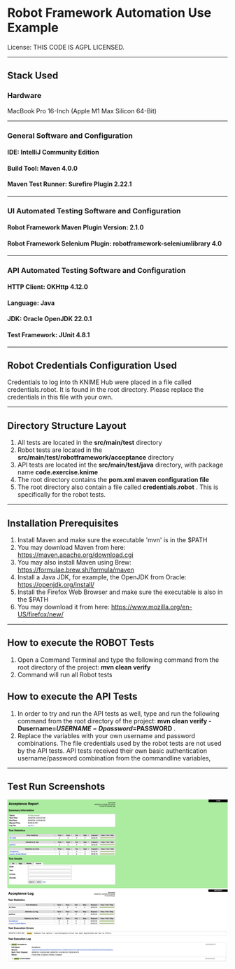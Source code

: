 # Robot Framework Automation Use Example

License: THIS CODE IS AGPL LICENSED. 

---

## Stack Used

### Hardware
MacBook Pro 16-Inch (Apple M1 Max Silicon 64-Bit)

-----
### General Software and Configuration
#### IDE: IntelliJ Community Edition
#### Build Tool: Maven 4.0.0
#### Maven Test Runner: Surefire Plugin 2.22.1

----
### UI Automated Testing Software and Configuration
#### Robot Framework Maven Plugin Version: 2.1.0
#### Robot Framework Selenium Plugin: robotframework-seleniumlibrary 4.0

---
### API Automated Testing Software and Configuration
#### HTTP Client: OKHttp 4.12.0
#### Language: Java
#### JDK: Oracle OpenJDK 22.0.1
#### Test Framework: JUnit 4.8.1

---
## Robot Credentials Configuration Used
Credentials to log into th KNIME Hub were placed in a 
file called credentials.robot. It is found in the root
directory. Please replace the credentials in this file with 
your own. 

---
## Directory Structure Layout
1. All tests are located in the **src/main/test** directory
2. Robot tests are located in the **src/main/test/robotframework/acceptance** directory
3. API tests are located int the **src/main/test/java** directory, with package name **code.exercise.knime**
4. The root directory contains the **pom.xml maven configuration file**
5. The root directory also contain a file called **credentials.robot** . This is specifically for the robot tests.

---
## Installation Prerequisites
1. Install Maven and make sure the executable 'mvn' is in the $PATH
2. You may download Maven from here: https://maven.apache.org/download.cgi
3. You may also install Maven using Brew: https://formulae.brew.sh/formula/maven
4. Install a Java JDK, for example, the OpenJDK from Oracle: https://openjdk.org/install/
5. Install the Firefox Web Browser and make sure the executable is also in the $PATH
6. You may download it from here: https://www.mozilla.org/en-US/firefox/new/


---
## How to execute the ROBOT Tests
1. Open a Command Terminal and type the following command from the root directory of the project: **mvn clean verify**
2. Command will run all Robot tests

## How to execute the API Tests
1. In order to try and run the API tests as well, type and run the following command from the root directory of the project:
**mvn clean verify -Dusername=$USERNAME-Dpassword=$PASSWORD** . 
2. Replace the variables with your
own username and password combinations. The file credentials used by the robot tests are not 
used by the API tests. API tests received their own basic authentication username/password combination from the commandline variables, 

---
## Test Run Screenshots

![](https://github.com/TitusQuinctiusFlamininus/Code-Automation-Examples/blob/main/Robot-Framework-Automation-Example/images/robot_acceptance_test_report.png)
![](https://github.com/TitusQuinctiusFlamininus/Code-Automation-Examples/blob/main/Robot-Framework-Automation-Example/images/robot_acceptance_test_log.png)



